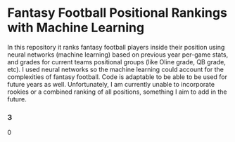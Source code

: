 # Fantasy Football Positional Rankings with Machine Learning
In this repository it ranks fantasy football players inside their position using neural networks (machine learning) based on previous year per-game stats, and grades for current teams positional groups (like Oline grade, QB grade, etc). I used neural networks so the machine learning could account for the complexities of fantasy football. Code is adaptable to be able to be used for future years as well. Unfortunately, I am currently unable to incorporate rookies or a combined ranking of all positions, something I aim to add in the future.
### 3 
0